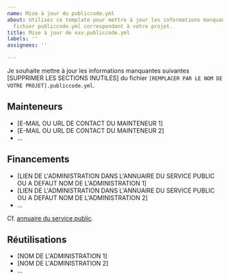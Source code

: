 ```yaml
---
name: Mise à jour du publiccode.yml
about: Utilisez ce template pour mettre à jour les informations manquantes dans le
  fichier publiccode.yml correspondant à votre projet.
title: Mise à jour de xxx.publiccode.yml
labels: ''
assignees: ''

---
```


Je souhaite mettre à jour les informations manquantes suivantes [SUPPRIMER LES SECTIONS INUTILES] du fichier `[REMPLACER PAR LE NOM DE VOTRE PROJET].publiccode.yml`.

## Mainteneurs

- [E-MAIL OU URL DE CONTACT DU MAINTENEUR 1]
- [E-MAIL OU URL DE CONTACT DU MAINTENEUR 2]
- ...

## Financements

- [LIEN DE L'ADMINISTRATION DANS L'ANNUAIRE DU SERVICE PUBLIC OU A DEFAUT NOM DE L'ADMINISTRATION 1]
- [LIEN DE L'ADMINISTRATION DANS L'ANNUAIRE DU SERVICE PUBLIC OU A DEFAUT NOM DE L'ADMINISTRATION 2]
- ...

Cf. [annuaire du service public](https://lannuaire.service-public.fr/).

## Réutilisations

- [NOM DE L'ADMINISTRATION 1]
- [NOM DE L'ADMINISTRATION 2]
- ...
